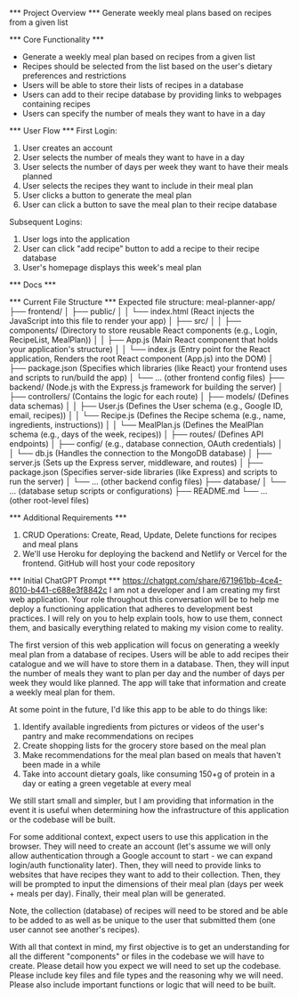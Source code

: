 *** Project Overview ***
Generate weekly meal plans based on recipes from a given list

*** Core Functionality ***
- Generate a weekly meal plan based on recipes from a given list
- Recipes should be selected from the list based on the user's dietary preferences and restrictions
- Users will be able to store their lists of recipes in a database
- Users can add to their recipe database by providing links to webpages containing recipes
- Users can specify the number of meals they want to have in a day

*** User Flow ***
First Login:
1. User creates an account
2. User selects the number of meals they want to have in a day 
3. User selects the number of days per week they want to have their meals planned
4. User selects the recipes they want to include in their meal plan
5. User clicks a button to generate the meal plan
6. User can click a button to save the meal plan to their recipe database

Subsequent Logins:
1. User logs into the application
2. User can click "add recipe" button to add a recipe to their recipe database
3. User's homepage displays this week's meal plan


*** Docs ***


*** Current File Structure ***
Expected file structure:
meal-planner-app/
├── frontend/
│   ├── public/
│   │   └── index.html (React injects the JavaScript into this file to render your app)
│   ├── src/
│   │   ├── components/ (Directory to store reusable React components (e.g., Login, RecipeList, MealPlan))
│   │   ├── App.js (Main React component that holds your application's structure)
│   │   └── index.js (Entry point for the React application, Renders the root React component (App.js) into the DOM)
│   ├── package.json (Specifies which libraries (like React) your frontend uses and scripts to run/build the app)
│   └── ... (other frontend config files)
├── backend/ (Node.js with the Express.js framework for building the server)
│   ├── controllers/ (Contains the logic for each route)
│   ├── models/ (Defines data schemas)
│   │   ├── User.js (Defines the User schema (e.g., Google ID, email, recipes)) 
│   │   └── Recipe.js (Defines the Recipe schema (e.g., name, ingredients, instructions))
│   │   └── MealPlan.js (Defines the MealPlan schema (e.g., days of the week, recipes))
│   ├── routes/ (Defines API endpoints)
│   ├── config/ (e.g., database connection, OAuth credentials)
│   │   └── db.js (Handles the connection to the MongoDB database)
│   ├── server.js (Sets up the Express server, middleware, and routes)
│   ├── package.json (Specifies server-side libraries (like Express) and scripts to run the server)
│   └── ... (other backend config files)
├── database/
│   └── ... (database setup scripts or configurations)
├── README.md
└── ... (other root-level files)



*** Additional Requirements ***

1. CRUD Operations: Create, Read, Update, Delete functions for recipes and meal plans
2. We'll use Heroku for deploying the backend and Netlify or Vercel for the frontend. GitHub will host your code repository

*** Initial ChatGPT Prompt ***
https://chatgpt.com/share/671961bb-4ce4-8010-b441-c688e3f8842c
I am not a developer and I am creating my first web application. Your role throughout this conversation will be to help me deploy a functioning application that adheres to development best practices. I will rely on you to help explain tools, how to use them, connect them, and basically everything related to making my vision come to reality.

The first version of this web application will focus on generating a weekly meal plan from a database of recipes. Users will be able to add recipes their catalogue and we will have to store them in a database. Then, they will input the number of meals they want to plan per day and the number of days per week they would like planned. The app will take that information and create a weekly meal plan for them.

At some point in the future, I'd like this app to be able to do things like:
1. Identify available ingredients from pictures or videos of the user's pantry and make recommendations on recipes
2. Create shopping lists for the grocery store based on the meal plan
3. Make recommendations for the meal plan based on meals that haven't been made in a while
4. Take into account dietary goals, like consuming 150+g of protein in a day or eating a green vegetable at every meal

We still start small and simpler, but I am providing that information in the event it is useful when determining how the infrastructure of this application or the codebase will be built.

For some additional context, expect users to use this application in the browser. They will need to create an account (let's assume we will only allow authentication through a Google account to start - we can expand login/auth functionality later). Then, they will need to provide links to websites that have recipes they want to add to their collection. Then, they will be prompted to input the dimensions of their meal plan (days per week + meals per day). Finally, their meal plan will be generated. 

Note, the collection (database) of recipes will need to be stored and be able to be added to as well as be unique to the user that submitted them (one user cannot see another's recipes).

With all that context in mind, my first objective is to get an understanding for all the different "components" or files in the codebase we will have to create. Please detail how you expect we will need to set up the codebase. Please include key files and file types and the reasoning why we will need. Please also include important functions or logic that will need to be built.

